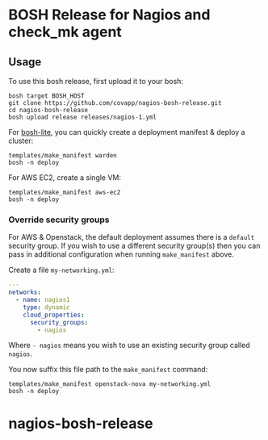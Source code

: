 # BOSH Release for Nagios and check_mk agent

## Usage

To use this bosh release, first upload it to your bosh:

```
bosh target BOSH_HOST
git clone https://github.com/covapp/nagios-bosh-release.git
cd nagios-bosh-release
bosh upload release releases/nagios-1.yml
```

For [bosh-lite](https://github.com/cloudfoundry/bosh-lite), you can quickly create a deployment manifest & deploy a cluster:

```
templates/make_manifest warden
bosh -n deploy
```

For AWS EC2, create a single VM:

```
templates/make_manifest aws-ec2
bosh -n deploy
```

### Override security groups

For AWS & Openstack, the default deployment assumes there is a `default` security group. If you wish to use a different security group(s) then you can pass in additional configuration when running `make_manifest` above.

Create a file `my-networking.yml`:

``` yaml
---
networks:
  - name: nagios1
    type: dynamic
    cloud_properties:
      security_groups:
        - nagios
```

Where `- nagios` means you wish to use an existing security group called `nagios`.

You now suffix this file path to the `make_manifest` command:

```
templates/make_manifest openstack-nova my-networking.yml
bosh -n deploy
```
# nagios-bosh-release
